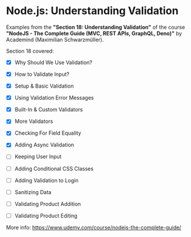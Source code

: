 # Node.js: Understanding Validation

Examples from the **"Section 18: Understanding Validation"** of the course **"NodeJS - The Complete Guide (MVC, REST APIs, GraphQL, Deno)"** by Academind (Maximilian Schwarzmüller).

Section 18 covered:

- [x] Why Should We Use Validation?
- [x] How to Validate Input?
- [x] Setup & Basic Validation
- [x] Using Validation Error Messages
- [x] Built-In & Custom Validators
- [x] More Validators
- [x] Checking For Field Equality
- [x] Adding Async Validation
- [ ] Keeping User Input
- [ ] Adding Conditional CSS Classes
- [ ] Adding Validation to Login
- [ ] Sanitizing Data
- [ ] Validating Product Addition
- [ ] Validating Product Editing



More info: https://www.udemy.com/course/nodejs-the-complete-guide/
